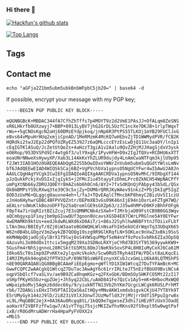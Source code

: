 ### Hi there 👋

[![Hackfun's github stats](https://github-readme-stats.vercel.app/api?username=hackfengJam&theme=gotham&count_private=true&show_icons=true)](https://github.com/anuraghazra/github-readme-stats)

<a href="https://github.com/Harry-Chen">
  <img align="center" alt="Top Langs" src="https://github-readme-stats.vercel.app/api/top-langs/?theme=gotham&username=hackfengJam&layout=compact" />
</a>


<!--
**hackfengJam/hackfengJam** is a ✨ _special_ ✨ repository because its `README.md` (this file) appears on your GitHub profile.

Here are some ideas to get you started:

- 🔭 I’m currently working on ...
- 🌱 I’m currently learning ...
- 👯 I’m looking to collaborate on ...
- 🤔 I’m looking for help with ...
- 💬 Ask me about ...
- 📫 How to reach me: ...
- 😄 Pronouns: ...
- ⚡ Fun fact: ...
-->

## Tags

## Contact me

`echo "aGFja2Z1bm5ubm5ubkBnbWFpbC5jb20=" | base64 -d`

If possible, encrypt your message with my PGP key;

```
-----BEGIN PGP PUBLIC KEY BLOCK-----

mQGNBGBcK+MBDAC344fA7CfhZhTffs7p4MOYT9z2d2VmE1PAsJJ+OfALqm8ZeSNS
xR6LHkrfb0UXzwyj7+BBP+0913LyBV7jhG2GrDL5UzfC1ncXe7DKJB+1rlpTWqxT
rWu++5gCNOsKgcN2aHj60DMzEYdpjkoq/jnNp6R3PtPS55TLKOj1mYB29FUClJxG
eBvs64vMpuHrHUq2xmjiCpnAD/1MeRMzmK4McKQ7wHEbvZjTD1WWMydPVR/fCB2K
HQRdki2twJ2Ep22dPQfUZRyEZ53927z6aQMLcccEYzEsLwDjQ11Uc3aaDY/lnIp1
cEqIGTKlASuQ/JcZetUtQeZs+4aHzzT3giA1v2Aalu9QvZZHjMJJHagSjdxV3ysk
eO6Rop/953DVSPd9Ir4wtg6f3/ulY9xgk/1PyvHFW+D9x2IgJTQXv+RCDHU6xXTT
eoaUNrNNweXsHywyXP/Xab3L14AkKxYhZLUR9dujdy4LnAmCwaNTFqm3kjlU9p95
f2JWt3IAD1HOz0UAEQEAAbQg6Z2S5bOwIDxoYWNrZnVubm5ubm5uQGdtYWlsLmNv
bT6JAdQEEwEIAD4WIQSkSCaj6BZ+VgPVchbVa1ypnsO5NgUCYFwr4wIbAwUJA8Jn
AAULCQgHAgYVCgkICwIEFgIDAQIeAQIXgAAKCRDVa1ypnsO5NvMhC/9IRbgXf144
pJzQukkPckjXvDSIxIjq1yk5+j2FMcZiu45tayyFzDhmLPrc0ZkNCH54WpNACPfY
umPgXtNb66yZDRUJQ0EYr8HAZs6b6h0Cn6/AY2+7fxSdKQnQjPAbpy43bSdL/QSx
Qk8mBMPsYS9LRXwq3te39C9c5xjZy+DUM6rQRRJKyWAev91nkzZ+PbjDkIqP5IgZ
8OD3zUxM6+QLggcg0auxne4eh+l/faJ+TQvEAqlCfMncbKP8hmyC2BizUv5I1czU
zJnHo6HyhwrGDBC4BFPVVQZntr/DEPmXB3vGs09K46nIjE94n1OxrLeFZTgH7WQ/
aEALsrsdWuKlkBozoDFFTp25aQromlGE9sGXZp63/zJ35w4hMPvD0KFzBhhFOFg6
F0pT4a7irUqRIztBZiZcuj7E3sQMNMCNb4zSXwh+TJMrbjaO09FstCB9B0GG3Wqv
aQCmbgyxp1Fioyjbm9pGIuwQUf3goon0UcavsXGSD4E87CWrLPRGlne5AY0EYFwr
4wEMAMKh9ktUs+eedJkdwRLWXd6xD0AiT/i+86sJ2SyhlhwN0BFYtnJTOiixFLbf
LTAn3mo/BBIEyT/0Zj0iW3aateBG6WQHLWlnNsaFhIm5ekUCdrWqnTq33UDqX665
W62n0B4bLGOgzV3m2wykZB7QOQg19szg9R9GlKRqfLN+5OKLec9nVwZ3xBki9SsS
mkMHWpQ6jadGjEylBrX1f9lwjOsS4VWSquPMpfSeN4nVf9zPos5vbRk6ZIa3Op5Q
4AzuvhL3o00dOx1ttcix5mgqM239Xa3SDNoLRXYjoCYRd7B3SYT95369yywkKW9+
5GusFm4rNhSjgnnoL28RCSkttG5M3L8DmJlNeK9xSovSP4L8HBIuMyCeXJ6Ca61M
I0ko65cT0sImp9ZPvKKte2ylqsHcVkokh/Scw0RU5TRyh4dIFW/PDCst8aLKqcEi
I4MJIMy6k94ogb62fPTH32uP/09N7BSsW6FEznynXCsbJcxGmLLU6kA9LQTMShPS
n8E90QARAQABiQG8BBgBCAAmFiEEpEgmo+gWflYD1XIW1WtcqZ7DuTYFAmBcK+MC
GwwFCQPCZwAACgkQ1WtcqZ7DuTac3AwAgY6c61rrIRLteJT5nEzfBbUO9BviNCsA
oqpVSbQlcf7vaSLVv/ae9B9ZCa8hqmKGz+q2FXxGbK/BDm5OySHKFCO5Mt22zI17
oSHpfPKyHS5bz+qpZUej+Jh5yq22CbL/uAmD841Fe7QzCv1Ay5+mK+0HbocMxWQ0
wWpaipboMvj5Agkz6ddec66y/9/yiukNTTN13Vb2hYKm7UcgcLWCgk6RUSLPrhMT
rb6/7ZOANiisEHxITH5PTAIIQaS6aItHQy+MNvAKW1xmdxbigvkCKjU47YT8Yk9T
ESrUMyGyk144zJ9lD/2i823iVXlXJUnwTJUzMwfldXJYjMVjrrDdfi5PpuIgrw8x
vL9L/MqGBBC2ejX+0A36Au0Rcgq8tL/1kQQ9e7qpeseZ3dhi7iHEzRTzUxVJOadE
aoHarXf2VBFFzfFw1qw7/A1vYTYqi75sjcMKIZwfhvRKns92fS9xpl95w0wgtPaf
ixB/rROGdMruADWrrHa4HpaPyFVOXX2x
=Mb15
-----END PGP PUBLIC KEY BLOCK-----
```
